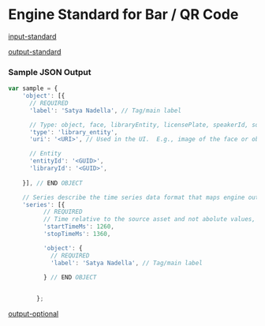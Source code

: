 # Engine Standard for Bar / QR Code

[comment]: <> (------------------- INPUT Section -------------------)

[input-standard](../components/input-vision-standard.md ':include')

[comment]: <> (------------------- OUTPUT Section -------------------)

[output-standard](../components/output-standard.md ':include')

### Sample JSON Output

```javascript
var sample = {
    'object': [{
      // REQUIRED
      'label': 'Satya Nadella', // Tag/main label

      // Type: object, face, libraryEntity, licensePlate, speakerId, soundId, concept, keyword, namedEntity
      'type': 'library_entity',
      'uri': '<URI>', // Used in the UI.  E.g., image of the face or object to use in search results

      // Entity
      'entityId': '<GUID>',
      'libraryId': '<GUID>',
  
    }], // END OBJECT

    // Series describe the time series data format that maps engine outputs with correlated time slices
    'series': [{
          // REQUIRED
          // Time relative to the source asset and not abolute values, if not time-based source (video, audio)
          'startTimeMs': 1260,
          'stopTimeMs': 1360,

          'object': {
            // REQUIRED
            'label': 'Satya Nadella', // Tag/main label

          } // END OBJECT

 
        };
```

[comment]: <> (------------------- OPTIONAL Section -------------------)

[output-optional](../components/output-optional.md ':include')
